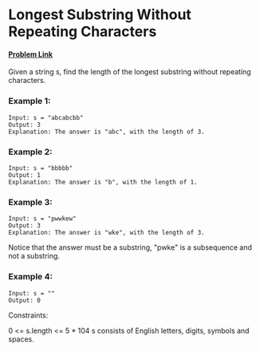 # Longest Substring Without Repeating Characters
#### [Problem Link](https://leetcode.com/problems/longest-substring-without-repeating-characters/)

Given a string s, find the length of the longest substring without repeating characters.

 

### Example 1:

    Input: s = "abcabcbb"
    Output: 3
    Explanation: The answer is "abc", with the length of 3.
### Example 2:

    Input: s = "bbbbb"
    Output: 1
    Explanation: The answer is "b", with the length of 1.
### Example 3:

    Input: s = "pwwkew"
    Output: 3
    Explanation: The answer is "wke", with the length of 3.
Notice that the answer must be a substring, "pwke" is a subsequence and not a substring.
### Example 4:

    Input: s = ""
    Output: 0
 

Constraints:

0 <= s.length <= 5 * 104
s consists of English letters, digits, symbols and spaces.

